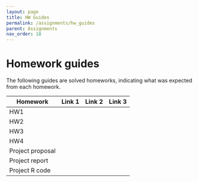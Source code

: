 ```yaml
---
layout: page
title: HW Guides
permalink: /assignments/hw_guides
parent: Assignments
nav_order: 18
---
```


# Homework guides  

The following guides are solved homeworks, indicating what was expected from each homework.  

| Homework  | Link 1  |Link 2       |Link 3       |
| --------- | ------- | ----------- | ----------- |
| HW1       |         |             |
| HW2       |             |             |             |
| HW3       |             |             |             |
| HW4       |             |             |             |
|Project proposal |       |             |             |
|Project report |             |             |             |
|Project R code |             |             |             |




